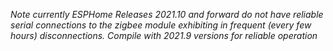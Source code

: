 *Note currently ESPHome Releases 2021.10 and forward do not have reliable serial connections to the zigbee module exhibiting in frequent (every few hours) disconnections. Compile with 2021.9 versions for reliable operation*